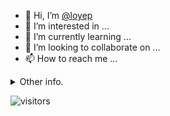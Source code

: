 - 👋 Hi, I’m [@loyep](https://github.com/loyep)
- 👀 I’m interested in ...
- 🌱 I’m currently learning ...
- 💞️ I’m looking to collaborate on ...
- 📫 How to reach me ...

<details>
  <summary>Other info.</summary>
  <br>

<!--START_SECTION:waka-->

```text
Vue.js       19 hrs 16 mins  ███████████▓░░░░░░░░░░░░░   47.04 %
TypeScript   10 hrs 20 mins  ██████▒░░░░░░░░░░░░░░░░░░   25.25 %
JavaScript   5 hrs 38 mins   ███▒░░░░░░░░░░░░░░░░░░░░░   13.78 %
JSON         3 hrs 17 mins   ██░░░░░░░░░░░░░░░░░░░░░░░   08.05 %
Other        52 mins         ▓░░░░░░░░░░░░░░░░░░░░░░░░   02.12 %
```

<!--END_SECTION:waka-->

</details>

![visitors](https://visitor-badge.glitch.me/badge?page_id=loyep.loyep)
